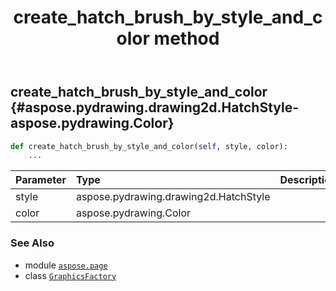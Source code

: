 ﻿---
title: create_hatch_brush_by_style_and_color method
second_title: Aspose.Page for Python via .NET API References
description: 
type: docs
weight: 20
url: /python-net/aspose.page/graphicsfactory/create_hatch_brush_by_style_and_color/
is_root: false
---

## create_hatch_brush_by_style_and_color {#aspose.pydrawing.drawing2d.HatchStyle-aspose.pydrawing.Color}





```python
def create_hatch_brush_by_style_and_color(self, style, color):
    ...
```


| Parameter | Type | Description |
| :- | :- | :- |
| style | aspose.pydrawing.drawing2d.HatchStyle |  |
| color | aspose.pydrawing.Color |  |



### See Also
* module [`aspose.page`](../../)
* class [`GraphicsFactory`](/page/python-net/aspose.page/graphicsfactory)
